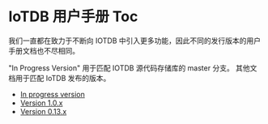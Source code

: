 <!--

    Licensed to the Apache Software Foundation (ASF) under one
    or more contributor license agreements.  See the NOTICE file
    distributed with this work for additional information
    regarding copyright ownership.  The ASF licenses this file
    to you under the Apache License, Version 2.0 (the
    "License"); you may not use this file except in compliance
    with the License.  You may obtain a copy of the License at
    
        http://www.apache.org/licenses/LICENSE-2.0
    
    Unless required by applicable law or agreed to in writing,
    software distributed under the License is distributed on an
    "AS IS" BASIS, WITHOUT WARRANTIES OR CONDITIONS OF ANY
    KIND, either express or implied.  See the License for the
    specific language governing permissions and limitations
    under the License.

-->
# IoTDB 用户手册 Toc

我们一直都在致力于不断向 IOTDB 中引入更多功能，因此不同的发行版本的用户手册文档也不尽相同。

"In Progress Version" 用于匹配 IOTDB 源代码存储库的 master 分支。
其他文档用于匹配 IoTDB 发布的版本。

- [In progress version](https://iotdb.apache.org/UserGuide/Master/QuickStart/QuickStart.html) 
- [Version 1.0.x](https://iotdb.apache.org/UserGuide/V1.0.x/QuickStart/QuickStart.html)
- [Version 0.13.x](https://iotdb.apache.org/UserGuide/V0.13.x/QuickStart/QuickStart.html)
